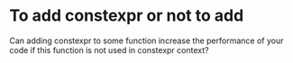 # To add constexpr or not to add

Can adding constexpr to some function increase the performance of your code if this function is not used in constexpr context?

